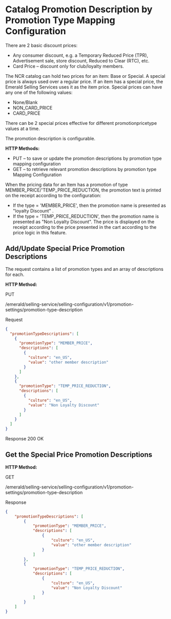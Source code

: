 # Catalog Promotion Description by Promotion Type Mapping Configuration

There are 2 basic discount prices:

* Any consumer discount, e.g. a Temporary Reduced Price (TPR), Advertisement sale, store discount, Reduced to Clear (RTC), etc.
* Card Price – discount only for club/loyalty members.

The NCR catalog can hold two prices for an item: Base or Special. A special price is always used over a regular price.
If an item has a special price, the Emerald Selling Services uses it as the item price.
Special prices can have any one of the following values:

* None/Blank
* NON_CARD_PRICE
* CARD_PRICE

There can be 2 special prices effective for different promotionpricetype values at a time.

The promotion description is configurable.

**HTTP Methods:**

* PUT – to save or update the promotion descriptions by promotion type mapping configuration
* GET – to retrieve relevant promotion descriptions by promotion type Mapping Configuration

When the pricing data for an Item has a promotion of type MEMBER_PRICE/'TEMP_PRICE_REDUCTION, the promotion text is printed on the receipt according to the configuration:

* If the type = 'MEMBER_PRICE', then the promotion name is presented as "loyalty Discount" .
* If the type = 'TEMP_PRICE_REDUCTION', then the promotion name is presented as "Non Loyalty Discount".
The price is displayed on the receipt according to the price presented in the cart according to the price logic in this feature.

## Add/Update Special Price Promotion Descriptions

The request contains a list of promotion types and an array of descriptions for each.

**HTTP Method:**

PUT

/emerald/selling-service/selling-configuration/v1/promotion-settings/promotion-type-description

Request

```json
{
  "promotionTypeDescriptions": [
    {
      "promotionType": "MEMBER_PRICE",
      "descriptions": [
        {
          "culture": "en_US",
          "value": "other member description"
        }
      ]
    },
    {
      "promotionType": "TEMP_PRICE_REDUCTION",
      "descriptions": [
        {
          "culture": "en_US",
          "value": "Non Loyalty Discount"
        }
      ]
    }
  ]
}
```

Response 200 OK

## Get the Special Price Promotion Descriptions

**HTTP Method:**

GET

/emerald/selling-service/selling-configuration/v1/promotion-settings/promotion-type-description

Response

```json
{
    "promotionTypeDescriptions": [
        {
            "promotionType": "MEMBER_PRICE",
            "descriptions": [
                {
                    "culture": "en_US",
                    "value": "other member description"
                }
            ]
        },
        {
            "promotionType": "TEMP_PRICE_REDUCTION",
            "descriptions": [
                {
                    "culture": "en_US",
                    "value": "Non Loyalty Discount"
                }
            ]
        }
    ]
}
```
